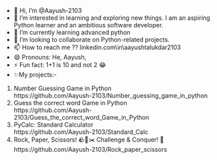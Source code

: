 - 👋 Hi, I’m @Aayush-2103
- 👀 I’m interested in learning and exploring new things. I am an aspiring Python learner and an ambitious software developer.
- 🌱 I’m currently learning advanced python
- 💞️ I’m looking to collaborate on Python-related projects.
- 📫 How to reach me ?? linkedin.com\in\aayushtalukdar2103
- 😄 Pronouns: He, Aayush,
- ⚡ Fun fact: 1+1 is 10 and not 2 😂
- ✨My projects:-
<p>
<ol>
<li>
    Number Guessing Game in Python
    <br>
    https://github.com/Aayush-2103/Number_guessing_game_in_python
</li>

<li>
    Guess the correct word Game in Python
    <br>
    https://github.com/Aayush-2103/Guess_the_correct_word_Game_in_Python
</li>

<li>
    PyCalc: Standard Calculator
    <br>
    https://github.com/Aayush-2103/Standard_Calc
</li>

<li>
    Rock, Paper, Scissors! 🪨📄✂️ Challenge & Conquer! 🌟
    <br>
    https://github.com/Aayush-2103/Rock_paper_scissors
</li>

</ol>
</p>
          

<!---
Aayush-2103/Aayush-2103 is a ✨ special ✨ repository because its `README.md` (this file) appears on your GitHub profile.
You can click the Preview link to take a look at your changes.
--->
